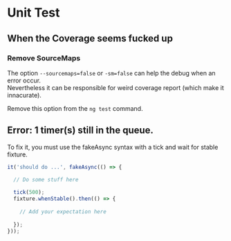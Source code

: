 # Unit Test

## When the Coverage seems fucked up

### Remove SourceMaps

The option `--sourcemaps=false` or `-sm=false` can help the debug when an error occur.  
Nevertheless it can be responsible for weird coverage report (which make it innacurate).

Remove this option from the `ng test` command.

## Error: 1 timer(s) still in the queue.

To fix it, you must use the fakeAsync syntax with a tick and wait for stable fixture.

```javascript
it('should do ...', fakeAsync(() => {

  // Do some stuff here
    
  tick(500);
  fixture.whenStable().then(() => {
  
    // Add your expectation here
      
  });
}));
```
